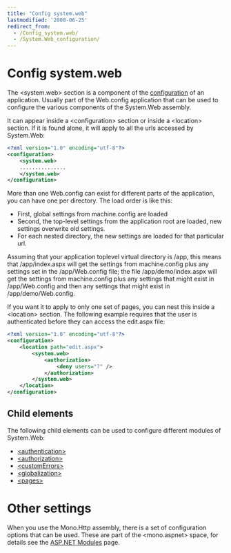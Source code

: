 ```yaml
---
title: "Config system.web"
lastmodified: '2008-06-25'
redirect_from:
  - /Config_system.web/
  - /System.Web_configuration/
---
```


Config system.web
=================

The \<system.web\> section is a component of the [configuration](/Config) of an application. Usually part of the Web.config application that can be used to configure the various components of the System.Web assembly.

It can appear inside a \<configuration\> section or inside a \<location\> section. If it is found alone, it will apply to all the urls accessed by System.Web:

``` xml
<?xml version="1.0" encoding="utf-8"?>
<configuration>
    <system.web>
    ...............
    </system.web>
</configuration>
```

More than one Web.config can exist for different parts of the application, you can have one per directory. The load order is like this:

-   First, global settings from machine.config are loaded
-   Second, the top-level settings from the application root are loaded, new settings overwrite old settings.
-   For each nested directory, the new settings are loaded for that particular url.

Assuming that your application toplevel virtual directory is /app, this means that /app/index.aspx will get the settings from machine.config plus any settings set in the /app/Web.config file; the file /app/demo/index.aspx will get the settings from machine.config plus any settings that might exist in /app/Web.config and then any settings that might exist in /app/demo/Web.config.

If you want it to apply to only one set of pages, you can nest this inside a \<location\> section. The following example requires that the user is authenticated before they can access the edit.aspx file:

``` xml
<?xml version="1.0" encoding="utf-8"?>
<configuration>
    <location path="edit.aspx">
        <system.web>
            <authorization>
                <deny users="?" />
            </authorization>
        </system.web>
    </location>
</configuration>
```

Child elements
--------------

The following child elements can be used to configure different modules of System.Web:

-   [\<authentication\>](/Config_system.web_authentication)
-   [\<authorization\>](/Config_system.web_authorization)
-   [\<customErrors\>](/Config_system.web_customErrors)
-   [\<globalization\>](/Config_system.web_globalization)
-   [\<pages\>](/Config_system.web_pages)

Other settings
==============

When you use the Mono.Http assembly, there is a set of configuration options that can be used. These are part of the \<mono.aspnet\> space, for details see the [ASP.NET Modules](/ASP.NET_Modules) page.
